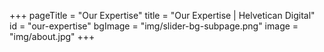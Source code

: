 +++
pageTitle = "Our Expertise"
title = "Our Expertise | Helvetican Digital"
id = "our-expertise"
bgImage = "img/slider-bg-subpage.png"
image = "img/about.jpg"
+++
